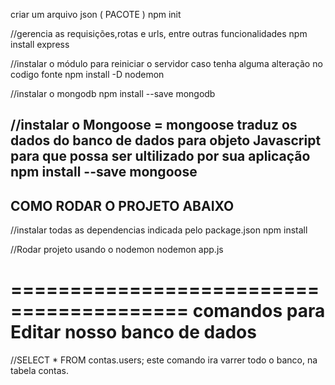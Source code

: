 criar um arquivo json ( PACOTE )
npm init

//gerencia as requisições,rotas  e urls, entre outras funcionalidades
npm install express

//instalar o módulo para reiniciar o servidor caso tenha alguma alteração no codigo fonte
npm install -D nodemon

//instalar o mongodb
npm install --save mongodb

//instalar o Mongoose  = mongoose traduz os dados do banco  de dados para objeto Javascript para que possa ser ultilizado por sua aplicação
npm install --save mongoose
----------------------------
COMO RODAR O PROJETO ABAIXO
----------------------------

//instalar todas as dependencias indicada pelo package.json
npm install 

//Rodar projeto usando o nodemon 
nodemon app.js

=========================================
comandos para Editar nosso banco de dados
=========================================


//SELECT * FROM contas.users;
este comando ira varrer todo o banco, na tabela contas.

